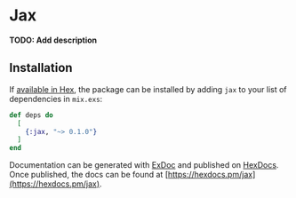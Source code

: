 # Jax

**TODO: Add description**

## Installation

If [available in Hex](https://hex.pm/docs/publish), the package can be installed
by adding `jax` to your list of dependencies in `mix.exs`:

```elixir
def deps do
  [
    {:jax, "~> 0.1.0"}
  ]
end
```

Documentation can be generated with [ExDoc](https://github.com/elixir-lang/ex_doc)
and published on [HexDocs](https://hexdocs.pm). Once published, the docs can
be found at [https://hexdocs.pm/jax](https://hexdocs.pm/jax).

